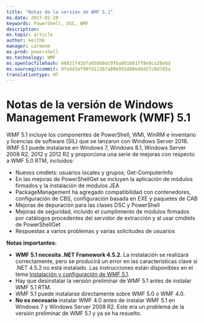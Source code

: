 ```yaml
---
title: "Notas de la versión de WMF 5.1"
ms.date: 2017-01-20
keywords: PowerShell, DSC, WMF
description: 
ms.topic: article
author: keithb
manager: carmonm
ms.prod: powershell
ms.technology: WMF
ms.openlocfilehash: 48821f41b7a05860dc9f6a8916817f8e9ca28e6d
ms.sourcegitcommit: 9fe4d1ef90fd11267a00e955d80ed6d27c8d7d5a
translationtype: HT
---
```

# <a name="windows-management-framework-wmf-51-release-notes"></a>Notas de la versión de Windows Management Framework (WMF) 5.1 #

WMF 5.1 incluye los componentes de PowerShell, WMI, WinRM e inventario y licencias de software (SIL) que se lanzaron con Windows Server 2016.
WMF 5.1 puede instalarse en Windows 7, Windows 8.1, Windows Server 2008 R2, 2012 y 2012 R2 y proporciona una serie de mejoras con respecto a WMF 5.0 RTM, incluidos:

- Nuevos cmdlets: usuarios locales y grupos; Get-ComputerInfo
- En las mejoras de PowerShellGet se incluyen la aplicación de módulos firmados y la instalación de módulos JEA
- PackageManagement ha agregado compatibilidad con contenedores, configuración de CBS, configuración basada en EXE y paquetes de CAB
- Mejoras de depuración para las clases DSC y PowerShell
- Mejoras de seguridad, incluido el cumplimiento de módulos firmados por catálogos procedentes del servidor de extracción y al usar cmdlets de PowerShellGet
- Respuestas a varios problemas y varias solicitudes de usuarios

**Notas importantes:**

- **WMF 5.1 necesita .NET Framework 4.5.2**. La instalación se realizará correctamente, pero se producirá un error en las características clave si .NET 4.5.2 no está instalado. Las instrucciones están disponibles en el tema [Instalación y configuración de WMF 5.1](https://msdn.microsoft.com/en-us/powershell/wmf/5.1/install-configure).
- Hay que desinstalar la versión preliminar de WMF 5.1 antes de instalar WMF 5.1 RTM.
- WMF 5.1 puede instalarse directamente sobre WMF 5.0 o WMF 4.0.
- __No es necesario__ instalar WMF 4.0 antes de instalar WMF 5.1 en Windows 7 y Windows Server 2008 R2. Este era un problema de la versión preliminar de WMF 5.1 y ya se ha resuelto.  


